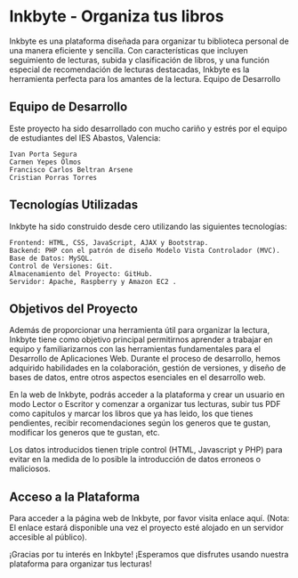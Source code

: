 # Inkbyte - Organiza tus libros


Inkbyte es una plataforma diseñada para organizar tu biblioteca personal de una manera eficiente y sencilla. Con características que incluyen seguimiento de lecturas, subida y clasificación de libros, y una función especial de recomendación de lecturas destacadas, Inkbyte es la herramienta perfecta para los amantes de la lectura.
Equipo de Desarrollo

## Equipo de Desarrollo
Este proyecto ha sido desarrollado con mucho cariño y estrés por el equipo de estudiantes del IES Abastos, Valencia:

    Ivan Porta Segura
    Carmen Yepes Olmos
    Francisco Carlos Beltran Arsene
    Cristian Porras Torres

## Tecnologías Utilizadas

Inkbyte ha sido construido desde cero utilizando las siguientes tecnologías:

    Frontend: HTML, CSS, JavaScript, AJAX y Bootstrap.
    Backend: PHP con el patrón de diseño Modelo Vista Controlador (MVC).
    Base de Datos: MySQL.
    Control de Versiones: Git.
    Almacenamiento del Proyecto: GitHub.
    Servidor: Apache, Raspberry y Amazon EC2 .

## Objetivos del Proyecto

Además de proporcionar una herramienta útil para organizar la lectura, Inkbyte tiene como objetivo principal permitirnos aprender a trabajar en equipo y familiarizarnos con las herramientas fundamentales para el Desarrollo de Aplicaciones Web. Durante el proceso de desarrollo, hemos adquirido habilidades en la colaboración, gestión de versiones, y diseño de bases de datos, entre otros aspectos esenciales en el desarrollo web.


En la web de Inkbyte, podrás acceder a la plataforma y crear un usuario en modo Lector o Escritor y comenzar a organizar tus lecturas, subir tus PDF como capitulos y marcar los libros que ya has leido, los que tienes pendientes, recibir recomendaciones según los generos que te gustan, modificar los generos que te gustan, etc. 

Los datos introducidos tienen triple control (HTML, Javascript y PHP) para evitar en la medida de lo posible la introducción de datos erroneos o maliciosos.

## Acceso a la Plataforma

Para acceder a la página web de Inkbyte, por favor visita enlace aquí. (Nota: El enlace estará disponible una vez el proyecto esté alojado en un servidor accesible al público).

¡Gracias por tu interés en Inkbyte! ¡Esperamos que disfrutes usando nuestra plataforma para organizar tus lecturas!
